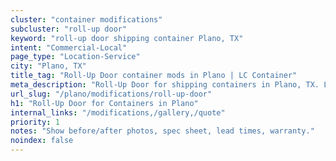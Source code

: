 ```yaml
---
cluster: "container modifications"
subcluster: "roll-up door"
keyword: "roll-up door shipping container Plano, TX"
intent: "Commercial-Local"
page_type: "Location-Service"
city: "Plano, TX"
title_tag: "Roll-Up Door container mods in Plano | LC Container"
meta_description: "Roll-Up Door for shipping containers in Plano, TX. Local fabrication & pro install. LC Container — Since 2003. Get a quote."
url_slug: "/plano/modifications/roll-up-door"
h1: "Roll-Up Door for Containers in Plano"
internal_links: "/modifications,/gallery,/quote"
priority: 1
notes: "Show before/after photos, spec sheet, lead times, warranty."
noindex: false
---
```


<!-- TODO: Add unique city/inventory copy, images, and internal links here. -->
